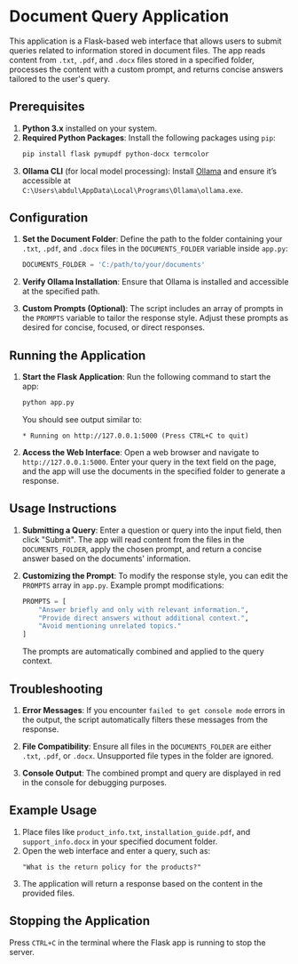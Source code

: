 
# Document Query Application

This application is a Flask-based web interface that allows users to submit queries related to information stored in document files. The app reads content from `.txt`, `.pdf`, and `.docx` files stored in a specified folder, processes the content with a custom prompt, and returns concise answers tailored to the user's query.

## Prerequisites

1. **Python 3.x** installed on your system.
2. **Required Python Packages**: Install the following packages using `pip`:
   ```bash
   pip install flask pymupdf python-docx termcolor
   ```
3. **Ollama CLI** (for local model processing): Install [Ollama](https://ollama.com) and ensure it’s accessible at `C:\Users\abdul\AppData\Local\Programs\Ollama\ollama.exe`.

## Configuration

1. **Set the Document Folder**: Define the path to the folder containing your `.txt`, `.pdf`, and `.docx` files in the `DOCUMENTS_FOLDER` variable inside `app.py`:
   ```python
   DOCUMENTS_FOLDER = 'C:/path/to/your/documents'
   ```
2. **Verify Ollama Installation**: Ensure that Ollama is installed and accessible at the specified path.

3. **Custom Prompts (Optional)**: The script includes an array of prompts in the `PROMPTS` variable to tailor the response style. Adjust these prompts as desired for concise, focused, or direct responses.

## Running the Application

1. **Start the Flask Application**: Run the following command to start the app:
   ```bash
   python app.py
   ```
   You should see output similar to:
   ```plaintext
   * Running on http://127.0.0.1:5000 (Press CTRL+C to quit)
   ```

2. **Access the Web Interface**: Open a web browser and navigate to `http://127.0.0.1:5000`. Enter your query in the text field on the page, and the app will use the documents in the specified folder to generate a response.

## Usage Instructions

1. **Submitting a Query**: Enter a question or query into the input field, then click "Submit". The app will read content from the files in the `DOCUMENTS_FOLDER`, apply the chosen prompt, and return a concise answer based on the documents' information.

2. **Customizing the Prompt**: To modify the response style, you can edit the `PROMPTS` array in `app.py`. Example prompt modifications:
   ```python
   PROMPTS = [
       "Answer briefly and only with relevant information.",
       "Provide direct answers without additional context.",
       "Avoid mentioning unrelated topics."
   ]
   ```
   The prompts are automatically combined and applied to the query context.

## Troubleshooting

1. **Error Messages**: If you encounter `failed to get console mode` errors in the output, the script automatically filters these messages from the response.

2. **File Compatibility**: Ensure all files in the `DOCUMENTS_FOLDER` are either `.txt`, `.pdf`, or `.docx`. Unsupported file types in the folder are ignored.

3. **Console Output**: The combined prompt and query are displayed in red in the console for debugging purposes.

## Example Usage

1. Place files like `product_info.txt`, `installation_guide.pdf`, and `support_info.docx` in your specified document folder.
2. Open the web interface and enter a query, such as:
   ```
   "What is the return policy for the products?"
   ```
3. The application will return a response based on the content in the provided files.

## Stopping the Application

Press `CTRL+C` in the terminal where the Flask app is running to stop the server.

